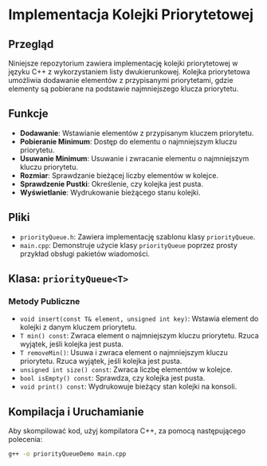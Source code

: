 # Implementacja Kolejki Priorytetowej

## Przegląd

Niniejsze repozytorium zawiera implementację kolejki priorytetowej w języku C++ z wykorzystaniem listy dwukierunkowej. Kolejka priorytetowa umożliwia dodawanie elementów z przypisanymi priorytetami, gdzie elementy są pobierane na podstawie najmniejszego klucza priorytetu.

## Funkcje

- **Dodawanie**: Wstawianie elementów z przypisanym kluczem priorytetu.
- **Pobieranie Minimum**: Dostęp do elementu o najmniejszym kluczu priorytetu.
- **Usuwanie Minimum**: Usuwanie i zwracanie elementu o najmniejszym kluczu priorytetu.
- **Rozmiar**: Sprawdzanie bieżącej liczby elementów w kolejce.
- **Sprawdzenie Pustki**: Określenie, czy kolejka jest pusta.
- **Wyświetlanie**: Wydrukowanie bieżącego stanu kolejki.

## Pliki

- `priorityQueue.h`: Zawiera implementację szablonu klasy `priorityQueue`.
- `main.cpp`: Demonstruje użycie klasy `priorityQueue` poprzez prosty przykład obsługi pakietów wiadomości.

## Klasa: `priorityQueue<T>`

### Metody Publiczne

- `void insert(const T& element, unsigned int key)`: Wstawia element do kolejki z danym kluczem priorytetu.
- `T min() const`: Zwraca element o najmniejszym kluczu priorytetu. Rzuca wyjątek, jeśli kolejka jest pusta.
- `T removeMin()`: Usuwa i zwraca element o najmniejszym kluczu priorytetu. Rzuca wyjątek, jeśli kolejka jest pusta.
- `unsigned int size() const`: Zwraca liczbę elementów w kolejce.
- `bool isEmpty() const`: Sprawdza, czy kolejka jest pusta.
- `void print() const`: Wydrukowuje bieżący stan kolejki na konsoli.

## Kompilacja i Uruchamianie

Aby skompilować kod, użyj kompilatora C++, za pomocą następującego polecenia:

```sh
g++ -o priorityQueueDemo main.cpp

